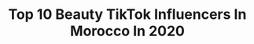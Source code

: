 ---
title: Top 10 Beauty TikTok Influencers In Morocco In 2020
description: >-
  Find top beauty TikTok influencers in Morocco in 2020. Most popular hashtags: #like #makeup #beauty #makeupchallenge.
platform: TikTok
profiles:
  - username: "isleym.b"
    fullname: >-
      Isleymbtr 
    location: "Morocco"
    followers: 164592
    engagement: 649
    commentsToLikes: 0.013118
    id: ck7zoyuuwmj0f0j789labv47u
    verified: false
    hashtags: "#facetoner, #beauty, #wishful, #beautyhacks"
  - username: "emybeauty123"
    fullname: >-
      Màzoùz Imane
    location: "Morocco"
    followers: 2049
    engagement: 289
    commentsToLikes: 0.009448
    id: ckai1ukmed9jl0i78jonrnag4
    verified: false
    hashtags: "#pancakeday, #truelove, #tikttokers, #kitchenhacks"
  - username: "ayaozul"
    fullname: >-
      AYA_MDN💎💍
    location: "Morocco"
    followers: 3062
    engagement: 444
    commentsToLikes: 0.006136
    id: ck9bzafgxnndj0j78rd5gsq4l
    verified: false
    hashtags: "#sistalove, #wife, #morocco, #voyage"
  - username: "snaponmileoujda"
    fullname: >-
      Snap On Smile Oujda
    location: "Morocco"
    followers: 90725
    engagement: 284
    commentsToLikes: 0.000000
    id: cka0n1t5pxqt30i78xotnhyg0
    verified: false
    hashtags: "#oujda48, #smike, #tiktokstar, #beau"
  - username: "sokolova.beauty.bar"
    fullname: >-
      sokolova.beauty.bar
    location: "Morocco"
    followers: 23386
    engagement: 205
    commentsToLikes: 0.008325
    id: ck83z9rsryz4o0j78ooek5ayq
    verified: false
    hashtags: "#girls, #india, #girl, #trending"
  - username: "chaimaedoukali"
    fullname: >-
      Chaïmae Doukali
    location: "Morocco"
    followers: 133324
    engagement: 920
    commentsToLikes: 0.007781
    id: ck9entulskr1m0j78r2hq7o4n
    verified: false
    hashtags: "#madd, #makeup, #algeria, #tiktokarab"
  - username: "simaa.officiel"
    fullname: >-
      Simaa
    location: "Morocco"
    followers: 254304
    engagement: 493
    commentsToLikes: 0.010002
    id: ckac6zwyrehs10i78zjimaho3
    verified: false
    hashtags: "#tanger, #makeupchallenge, #mekup, #eylinerchallenge"
  - username: "iryaaq"
    fullname: >-
      👑🥀  IryaaQ 🥀👑
    location: "Morocco"
    followers: 69486
    engagement: 718
    commentsToLikes: 0.012237
    id: cka0hjvwm9ky10i78j382yga2
    verified: false
    hashtags: "#twins, #islam, #hichammasrar1, #douzi"
  - username: "nouhaila.bouib"
    fullname: >-
      nouhaila.bouib
    location: "Morocco"
    followers: 185925
    engagement: 952
    commentsToLikes: 0.014306
    id: ck9r3ul5jrtwg0j783yiymn4v
    verified: false
    hashtags: "#souhlifa, #masquenaturel, #viral, #masque"
  - username: "itsimanuuu"
    fullname: >-
      Iamimen
    location: "Morocco"
    followers: 4423
    engagement: 939
    commentsToLikes: 0.019801
    id: ck9eykl4mwazh0j78nty9ypx2
    verified: false
    hashtags: "#sunset, #babygirl, #beautiful, #life"
---